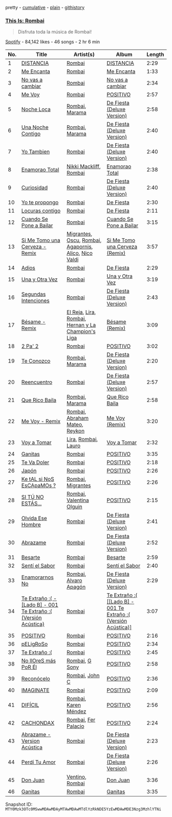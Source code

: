 pretty - [cumulative](/playlists/cumulative/37i9dQZF1DX8AjME0HhWBt.md) - [plain](/playlists/plain/37i9dQZF1DX8AjME0HhWBt) - [githistory](https://github.githistory.xyz/mackorone/spotify-playlist-archive/blob/main/playlists/plain/37i9dQZF1DX8AjME0HhWBt)

### [This Is: Rombai](https://open.spotify.com/playlist/37i9dQZF1DX8AjME0HhWBt)

> Disfruta toda la música de Rombai!

[Spotify](https://open.spotify.com/user/spotify) - 84,142 likes - 46 songs - 2 hr 6 min

| No. | Title | Artist(s) | Album | Length |
|---|---|---|---|---|
| 1 | [DISTANCIA](https://open.spotify.com/track/5QNeB6iBjDirQ7bqgfB5XP) | [Rombai](https://open.spotify.com/artist/5KQX0Ui06LVm6PApyicRFK) | [DISTANCIA](https://open.spotify.com/album/15zYwgMtafg7Uu3SwY2PyU) | 2:29 |
| 2 | [Me Encanta](https://open.spotify.com/track/3xr7FTBhWp0TQQ4yba9MtS) | [Rombai](https://open.spotify.com/artist/5KQX0Ui06LVm6PApyicRFK) | [Me Encanta](https://open.spotify.com/album/56oTK09fUuK1nfTS3I27F4) | 1:33 |
| 3 | [No vas a cambiar](https://open.spotify.com/track/2JyR4XomCbSv543H904cME) | [Rombai](https://open.spotify.com/artist/5KQX0Ui06LVm6PApyicRFK) | [No vas a cambiar](https://open.spotify.com/album/6kscFb5kafyfOzie0ZxAdz) | 2:34 |
| 4 | [Me Voy](https://open.spotify.com/track/0hGHFAyClFZ7TFFSLIcb6Q) | [Rombai](https://open.spotify.com/artist/5KQX0Ui06LVm6PApyicRFK) | [POSITIVO](https://open.spotify.com/album/7ou9LKrsviR5Mmf6eoB3lp) | 2:57 |
| 5 | [Noche Loca](https://open.spotify.com/track/4pZ32dvFXW0PZD6ojA4Vri) | [Rombai](https://open.spotify.com/artist/5KQX0Ui06LVm6PApyicRFK), [Marama](https://open.spotify.com/artist/4GepMkTgrIZECoCC55vqjW) | [De Fiesta \(Deluxe Version\)](https://open.spotify.com/album/7uWDfvVGkiAojIsARxIVy2) | 2:58 |
| 6 | [Una Noche Contigo](https://open.spotify.com/track/1cY0VTaJcTznfFQ44tNGdU) | [Rombai](https://open.spotify.com/artist/5KQX0Ui06LVm6PApyicRFK), [Marama](https://open.spotify.com/artist/4GepMkTgrIZECoCC55vqjW) | [De Fiesta \(Deluxe Version\)](https://open.spotify.com/album/7uWDfvVGkiAojIsARxIVy2) | 2:40 |
| 7 | [Yo Tambien](https://open.spotify.com/track/4tKTe9DxeL59oXydyBa3gA) | [Rombai](https://open.spotify.com/artist/5KQX0Ui06LVm6PApyicRFK) | [De Fiesta \(Deluxe Version\)](https://open.spotify.com/album/7uWDfvVGkiAojIsARxIVy2) | 2:40 |
| 8 | [Enamorao Total](https://open.spotify.com/track/6xnpkBUhIvcDSVbqJvYC2v) | [Nikki Mackliff](https://open.spotify.com/artist/3xmukiHDMY7UkmqCtl8Eyu), [Rombai](https://open.spotify.com/artist/5KQX0Ui06LVm6PApyicRFK) | [Enamorao Total](https://open.spotify.com/album/1omiuaEHZCvgEisT3VRHYs) | 2:38 |
| 9 | [Curiosidad](https://open.spotify.com/track/7pqVxvYvqMka8A92vUW9p9) | [Rombai](https://open.spotify.com/artist/5KQX0Ui06LVm6PApyicRFK) | [De Fiesta \(Deluxe Version\)](https://open.spotify.com/album/7uWDfvVGkiAojIsARxIVy2) | 2:40 |
| 10 | [Yo te propongo](https://open.spotify.com/track/0YFoSD5VhoVrRbrnFERpVM) | [Rombai](https://open.spotify.com/artist/5KQX0Ui06LVm6PApyicRFK) | [De Fiesta](https://open.spotify.com/album/5QcyFFfTjCqvhVUO9Dl8pf) | 2:30 |
| 11 | [Locuras contigo](https://open.spotify.com/track/5jMvnSyOgGY8JpvHqeyVOg) | [Rombai](https://open.spotify.com/artist/5KQX0Ui06LVm6PApyicRFK) | [De Fiesta](https://open.spotify.com/album/5QcyFFfTjCqvhVUO9Dl8pf) | 2:11 |
| 12 | [Cuando Se Pone a Bailar](https://open.spotify.com/track/1MpKZi1zTXpERKwxmOu1PH) | [Rombai](https://open.spotify.com/artist/5KQX0Ui06LVm6PApyicRFK) | [Cuando Se Pone a Bailar](https://open.spotify.com/album/2PnTfdBKqkOYtazDgtClqX) | 3:15 |
| 13 | [Si Me Tomo una Cerveza \- Remix](https://open.spotify.com/track/7oySelE0Cb5q1TBBSPZJT2) | [Migrantes](https://open.spotify.com/artist/48R2gYdPKtfnfKAzhSVPUx), [Oscu](https://open.spotify.com/artist/5iDqEobZRSTiBSAk6jLp4A), [Rombai](https://open.spotify.com/artist/5KQX0Ui06LVm6PApyicRFK), [Agapornis](https://open.spotify.com/artist/27Yc5RzJf27tJfqezJnHY1), [Alico](https://open.spotify.com/artist/7n3wAgh1j3RRbxYzfZTQDF), [Nico Valdi](https://open.spotify.com/artist/0uxYECT7XqHNccQAg5Uhe4) | [Si Me Tomo una Cerveza \(Remix\)](https://open.spotify.com/album/7lDnwvTQGoFOCRD7GGRpks) | 3:57 |
| 14 | [Adios](https://open.spotify.com/track/6cwrN0Go9VBDFj4n7riKPU) | [Rombai](https://open.spotify.com/artist/5KQX0Ui06LVm6PApyicRFK) | [De Fiesta](https://open.spotify.com/album/5QcyFFfTjCqvhVUO9Dl8pf) | 2:29 |
| 15 | [Una y Otra Vez](https://open.spotify.com/track/3VSt7R9LHTomKGP1RhkvuT) | [Rombai](https://open.spotify.com/artist/5KQX0Ui06LVm6PApyicRFK) | [Una y Otra Vez](https://open.spotify.com/album/71mlOj56vndSW8GcB5Edfv) | 3:19 |
| 16 | [Segundas Intenciones](https://open.spotify.com/track/3bbNqaE6bgF5OMSz0t285P) | [Rombai](https://open.spotify.com/artist/5KQX0Ui06LVm6PApyicRFK) | [De Fiesta \(Deluxe Version\)](https://open.spotify.com/album/7uWDfvVGkiAojIsARxIVy2) | 2:43 |
| 17 | [Bésame \- Remix](https://open.spotify.com/track/0pqec6C3SFkOAyDIoYYNPG) | [El Reja](https://open.spotify.com/artist/7HSeegdmjLYRJpkOYIaZIW), [Lira](https://open.spotify.com/artist/1kyy6AW7C6Rr2jrYwz95Gi), [Rombai](https://open.spotify.com/artist/5KQX0Ui06LVm6PApyicRFK), [Hernan y La Champion's Liga](https://open.spotify.com/artist/04XdCDDrPnnqidaVBTOQjt) | [Bésame \(Remix\)](https://open.spotify.com/album/6hZvokH3862OBtwRSvIgtX) | 3:09 |
| 18 | [2 Pa' 2](https://open.spotify.com/track/4rKsZR2AI3kvvCP9DAFN1M) | [Rombai](https://open.spotify.com/artist/5KQX0Ui06LVm6PApyicRFK) | [POSITIVO](https://open.spotify.com/album/7ou9LKrsviR5Mmf6eoB3lp) | 3:02 |
| 19 | [Te Conozco](https://open.spotify.com/track/78rcFJMlWNOufbxMk9fgHZ) | [Rombai](https://open.spotify.com/artist/5KQX0Ui06LVm6PApyicRFK), [Marama](https://open.spotify.com/artist/4GepMkTgrIZECoCC55vqjW) | [De Fiesta \(Deluxe Version\)](https://open.spotify.com/album/7uWDfvVGkiAojIsARxIVy2) | 2:20 |
| 20 | [Reencuentro](https://open.spotify.com/track/76YgA4rvOJillNjtpJvpf3) | [Rombai](https://open.spotify.com/artist/5KQX0Ui06LVm6PApyicRFK) | [De Fiesta \(Deluxe Version\)](https://open.spotify.com/album/7uWDfvVGkiAojIsARxIVy2) | 2:57 |
| 21 | [Que Rico Baila](https://open.spotify.com/track/5QTWB74jDroxV6DvMqV533) | [Rombai](https://open.spotify.com/artist/5KQX0Ui06LVm6PApyicRFK), [Marama](https://open.spotify.com/artist/4GepMkTgrIZECoCC55vqjW) | [Que Rico Baila](https://open.spotify.com/album/3VPmkC5efo6HJDW4oKQhLp) | 2:58 |
| 22 | [Me Voy \- Remix](https://open.spotify.com/track/1MGBV1Uj0sn2n6pNQOdCan) | [Rombai](https://open.spotify.com/artist/5KQX0Ui06LVm6PApyicRFK), [Abraham Mateo](https://open.spotify.com/artist/2bxxlINUlcMQQb39K7IopR), [Reykon](https://open.spotify.com/artist/3PAwspMN27PDm81WwXDsMf) | [Me Voy \(Remix\)](https://open.spotify.com/album/0LSYvsOXAYkbTpkYfbUWyZ) | 3:20 |
| 23 | [Voy a Tomar](https://open.spotify.com/track/6DwFzfCgrnsC79Q0k52OD6) | [Lira](https://open.spotify.com/artist/1kyy6AW7C6Rr2jrYwz95Gi), [Rombai](https://open.spotify.com/artist/5KQX0Ui06LVm6PApyicRFK), [Lauro](https://open.spotify.com/artist/6jf90HKr9vgFgKaQ2iHGHJ) | [Voy a Tomar](https://open.spotify.com/album/7vKNPKtCY2o0jevnTs9EMx) | 2:32 |
| 24 | [Ganitas](https://open.spotify.com/track/3ZJNAjfLsOrdocTDrlEYYV) | [Rombai](https://open.spotify.com/artist/5KQX0Ui06LVm6PApyicRFK) | [POSITIVO](https://open.spotify.com/album/7ou9LKrsviR5Mmf6eoB3lp) | 3:35 |
| 25 | [Te Va Doler](https://open.spotify.com/track/5RFUe4JkcA6DyMB5VfVnVW) | [Rombai](https://open.spotify.com/artist/5KQX0Ui06LVm6PApyicRFK) | [POSITIVO](https://open.spotify.com/album/7ou9LKrsviR5Mmf6eoB3lp) | 2:18 |
| 26 | [Japón](https://open.spotify.com/track/2jdb9uZtTF7bZuFDgi2sT1) | [Rombai](https://open.spotify.com/artist/5KQX0Ui06LVm6PApyicRFK) | [POSITIVO](https://open.spotify.com/album/7ou9LKrsviR5Mmf6eoB3lp) | 2:26 |
| 27 | [Ke tAL si NoS EsCApaMOs ?](https://open.spotify.com/track/5LfPdiTd1BZyTzcZQocc36) | [Rombai](https://open.spotify.com/artist/5KQX0Ui06LVm6PApyicRFK), [Migrantes](https://open.spotify.com/artist/48R2gYdPKtfnfKAzhSVPUx) | [POSITIVO](https://open.spotify.com/album/7ou9LKrsviR5Mmf6eoB3lp) | 2:26 |
| 28 | [SI TÚ NO ESTÁS...](https://open.spotify.com/track/1AbjdFxmu8sT3Ex17ZTTUE) | [Rombai](https://open.spotify.com/artist/5KQX0Ui06LVm6PApyicRFK), [Valentina Olguin](https://open.spotify.com/artist/4bFcNlqngm7XibeU7HW3IR) | [POSITIVO](https://open.spotify.com/album/7ou9LKrsviR5Mmf6eoB3lp) | 2:15 |
| 29 | [Olvida Ese Hombre](https://open.spotify.com/track/1B4n454H1F5Hzn6IAHVL2t) | [Rombai](https://open.spotify.com/artist/5KQX0Ui06LVm6PApyicRFK) | [De Fiesta \(Deluxe Version\)](https://open.spotify.com/album/7uWDfvVGkiAojIsARxIVy2) | 2:41 |
| 30 | [Abrazame](https://open.spotify.com/track/1n9hIe71hmoQKQpA7ClT9O) | [Rombai](https://open.spotify.com/artist/5KQX0Ui06LVm6PApyicRFK) | [De Fiesta \(Deluxe Version\)](https://open.spotify.com/album/7uWDfvVGkiAojIsARxIVy2) | 2:52 |
| 31 | [Besarte](https://open.spotify.com/track/6Ar0Rcqv4AMonCshpAIheB) | [Rombai](https://open.spotify.com/artist/5KQX0Ui06LVm6PApyicRFK) | [Besarte](https://open.spotify.com/album/1K9mpYF2LDuguAQk55h6W4) | 2:59 |
| 32 | [Sentí el Sabor](https://open.spotify.com/track/2TN5VueWaAxwkzHgmtDRMn) | [Rombai](https://open.spotify.com/artist/5KQX0Ui06LVm6PApyicRFK) | [Sentí el Sabor](https://open.spotify.com/album/5yrii6Ut8ek3yHmmZhwLG9) | 2:40 |
| 33 | [Enamorarnos No](https://open.spotify.com/track/0vUUuWlWcJxtrcqxKcLW5C) | [Rombai](https://open.spotify.com/artist/5KQX0Ui06LVm6PApyicRFK), [Alvaro Apagón](https://open.spotify.com/artist/6JLmd0NOmDk2I5MdFBwMYh) | [De Fiesta \(Deluxe Version\)](https://open.spotify.com/album/7uWDfvVGkiAojIsARxIVy2) | 2:29 |
| 34 | [Te Extraño :\( \- \[Lado B\] \- 001 Te Extraño :\( \(Versión Acústica\)](https://open.spotify.com/track/2hIMveQkWBfVoSnZmOfrP8) | [Rombai](https://open.spotify.com/artist/5KQX0Ui06LVm6PApyicRFK) | [Te Extraño :\( \[\[Lado B\] \- 001 Te Extraño :\( \(Versión Acústica\)\]](https://open.spotify.com/album/5ccYgRi6j6TCmJC7AKMC3U) | 3:07 |
| 35 | [POSITIVO](https://open.spotify.com/track/72NfY6CxWNQB4Ti6UoZmmK) | [Rombai](https://open.spotify.com/artist/5KQX0Ui06LVm6PApyicRFK) | [POSITIVO](https://open.spotify.com/album/7ou9LKrsviR5Mmf6eoB3lp) | 2:16 |
| 36 | [pELigRoSo](https://open.spotify.com/track/1l7TYXCytHPMqvBmR2Czw9) | [Rombai](https://open.spotify.com/artist/5KQX0Ui06LVm6PApyicRFK) | [POSITIVO](https://open.spotify.com/album/7ou9LKrsviR5Mmf6eoB3lp) | 2:34 |
| 37 | [Te Extraño :\(](https://open.spotify.com/track/5KBhWCtQNeghOSut1fnxRt) | [Rombai](https://open.spotify.com/artist/5KQX0Ui06LVm6PApyicRFK) | [POSITIVO](https://open.spotify.com/album/7ou9LKrsviR5Mmf6eoB3lp) | 2:45 |
| 38 | [No llOreS más PoR Él](https://open.spotify.com/track/2TDVgaXcHxAuNajFXdmNh4) | [Rombai](https://open.spotify.com/artist/5KQX0Ui06LVm6PApyicRFK), [G Sony](https://open.spotify.com/artist/326diDmb5N6dRV8FUCROuT) | [POSITIVO](https://open.spotify.com/album/7ou9LKrsviR5Mmf6eoB3lp) | 2:58 |
| 39 | [Reconócelo](https://open.spotify.com/track/3ViAKsQV3bxZR9xQz0et9S) | [Rombai](https://open.spotify.com/artist/5KQX0Ui06LVm6PApyicRFK), [John C](https://open.spotify.com/artist/66lf5bQo2BIEue1pxfgxQS) | [POSITIVO](https://open.spotify.com/album/7ou9LKrsviR5Mmf6eoB3lp) | 2:36 |
| 40 | [IMAGINATE](https://open.spotify.com/track/0l5XvqUQ4tZHo95UsfiTbj) | [Rombai](https://open.spotify.com/artist/5KQX0Ui06LVm6PApyicRFK) | [POSITIVO](https://open.spotify.com/album/7ou9LKrsviR5Mmf6eoB3lp) | 2:09 |
| 41 | [DIFÍCIL](https://open.spotify.com/track/6bAyAxWiNBzqLQogi6I140) | [Rombai](https://open.spotify.com/artist/5KQX0Ui06LVm6PApyicRFK), [Karen Méndez](https://open.spotify.com/artist/0txXDZCdXBzha20sgN1GRk) | [POSITIVO](https://open.spotify.com/album/7ou9LKrsviR5Mmf6eoB3lp) | 2:56 |
| 42 | [CACHONDAX](https://open.spotify.com/track/1InWKWQDrxa2nORGpkX0D0) | [Rombai](https://open.spotify.com/artist/5KQX0Ui06LVm6PApyicRFK), [Fer Palacio](https://open.spotify.com/artist/4frBEXn8nhWzOVwfCSpuYB) | [POSITIVO](https://open.spotify.com/album/7ou9LKrsviR5Mmf6eoB3lp) | 2:24 |
| 43 | [Abrazame \- Version Acústica](https://open.spotify.com/track/1eimVE50IW5rjtGplhBT4Q) | [Rombai](https://open.spotify.com/artist/5KQX0Ui06LVm6PApyicRFK) | [De Fiesta \(Deluxe Version\)](https://open.spotify.com/album/7uWDfvVGkiAojIsARxIVy2) | 2:23 |
| 44 | [Perdí Tu Amor](https://open.spotify.com/track/0wYDNtnJnV9GDlg5DPkz7c) | [Rombai](https://open.spotify.com/artist/5KQX0Ui06LVm6PApyicRFK) | [De Fiesta \(Deluxe Version\)](https://open.spotify.com/album/7uWDfvVGkiAojIsARxIVy2) | 2:26 |
| 45 | [Don Juan](https://open.spotify.com/track/3rlzrcfNvBwVKmRT2PM85c) | [Ventino](https://open.spotify.com/artist/1G89WXRVVAEjU4VIwgg6XD), [Rombai](https://open.spotify.com/artist/5KQX0Ui06LVm6PApyicRFK) | [Don Juan](https://open.spotify.com/album/49oqDnPP3Q0zLCqq3MK281) | 3:36 |
| 46 | [Ganitas](https://open.spotify.com/track/2O4ilW9fzFuy11r6Zt5P72) | [Rombai](https://open.spotify.com/artist/5KQX0Ui06LVm6PApyicRFK) | [Ganitas](https://open.spotify.com/album/6dxj3w7guZu03ZiMNt2bJk) | 3:35 |

Snapshot ID: `MTY0Mzk3OTc0MSwwMDAwMDAyMTAwMDAwMTdlYzRkNDE5YzEwMDAwMDE3Nzg3MzhlYTNi`
